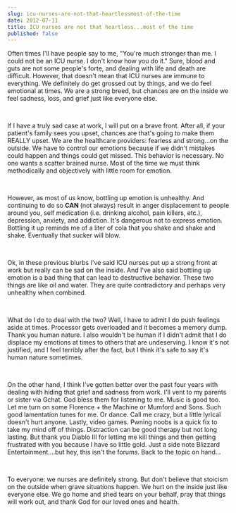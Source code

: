 ```yaml
---
slug: icu-nurses-are-not-that-heartlessmost-of-the-time
date: 2012-07-11
title: ICU nurses are not that heartless...most of the time
published: false
---
```


Often times I'll have people say to me, "You're much stronger than me. I could not be an ICU nurse. I don't know how you do it." Sure, blood and guts are not some people's forte, and dealing with life and death are difficult. However, that doesn't mean that ICU nurses are immune to everything. We definitely do get grossed out by things, and we do feel emotional at times. We are a strong breed, but chances are on the inside we feel sadness, loss, and grief just like everyone else.

 

If I have a truly sad case at work, I will put on a brave front. After all, if your patient's family sees you upset, chances are that's going to make them REALLY upset. We are the healthcare providers: fearless and strong...on the outside. We have to control our emotions because if we didn't mistakes could happen and things could get missed. This behavior is necessary. No one wants a scatter brained nurse. Most of the time we must think methodically and objectively with little room for emotion.

 

However, as most of us know, bottling up emotion is unhealthy. And continuing to do so <strong>CAN </strong>(not always) result in anger displacement to people around you, self medication (i.e. drinking alcohol, pain killers, etc.), depression, anxiety, and addiction. It's dangerous not to express emotion. Bottling it up reminds me of a liter of cola that you shake and shake and shake. Eventually that sucker will blow.

 

Ok, in these previous blurbs I've said ICU nurses put up a strong front at work but really can be sad on the inside. And I've also said bottling up emotion is a bad thing that can lead to destructive behavior. These two things are like oil and water. They are quite contradictory and perhaps very unhealthy when combined.

 

What do I do to deal with the two? Well, I have to admit I do push feelings aside at times. Processor gets overloaded and it becomes a memory dump. Thank you human nature. I also wouldn't be human if I didn't admit that I do displace my emotions at times to others that are undeserving. I know it's not justified, and I feel terribly after the fact, but I think it's safe to say it's human nature sometimes.

 

On the other hand, I think I've gotten better over the past four years with dealing with hiding that grief and sadness from work. I'll vent to my parents or sister via Gchat. God bless them for listening to me. Music is good too. Let me turn on some Florence + the Machine or Mumford and Sons. Such good lamentation tunes for me. Or dance. Call me crazy, but a little lyrical doesn't hurt anyone. Lastly, video games. Pwning noobs is a quick fix to take my mind off of things. Distraction can be good therapy but not long lasting. But thank you Diablo III for letting me kill things and then getting frustrated with you because I have so little gold. Just a side note Blizzard Entertainment....but hey, this isn't the forums. Back to the topic on hand...

 

To everyone: we nurses are definitely strong. But don't believe that stoicism on the outside when grave situations happen. We hurt on the inside just like everyone else. We go home and shed tears on your behalf, pray that things will work out, and thank God for our loved ones and health.